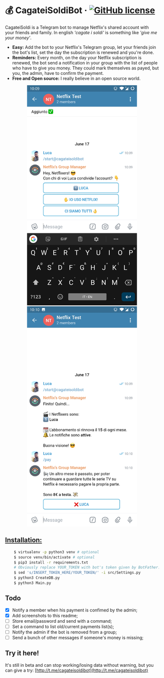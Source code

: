 # 💰 CagateiSoldiBot &middot; [![GitHub license](https://img.shields.io/badge/license-MIT-blue.svg)](https://github.com/xLinkOut/cagateisoldibot/master/LICENSE)
CagateiSoldi is a Telegram bot to manage Netflix's shared account with your friends and family. In english _'cagate i soldi'_ is something like _'give me your money'_.

+ **Easy:** Add the bot to your Netflix's Telegram group, let your friends join the bot's list, set the day the subscription is renewed and you're done.
+ **Reminders:** Every month, on the day your Netflix subscription is renewed, the bot send a notification in your group with the list of people who have to give you money. They could mark themselves as payed, but you, the admin, have to confirm the payment.
+ **Free and Open source:** I really believe in an open source world.

<p align="center">
    <img src="assets/screenshot-2.jpg" width="360" height="720">
    <img src="assets/screenshot-3.jpg" width="360" height="720">
</p>

## [Installation:](https://asciinema.org/a/215057)
```bash
    $ virtualenv -p python3 venv # optional
    $ source venv/bin/activate # optional
    $ pip3 install -r requirements.txt
    # Obviously replace YOUR_TOKEN with bot's token given by BotFather.
    $ sed 's/INSERT_TOKEN_HERE/YOUR_TOKEN/' -i src/Settings.py
    $ python3 CreateDB.py
    $ python3 Main.py
```

## Todo
- [x] Notify a member when his payment is confimed by the admin;
- [x] Add screenshots to this readme;
- [ ] Store email/password and send with a command;
- [ ] Set a command to list old/current payments list(s);
- [ ] Notify the admin if the bot is removed from a group;
- [ ] Send a bunch of other messages if someone's money is missing;

## Try it here!
It's still in beta and can stop working/losing data without warning, but you can give a try: [http://t.me/cagateisoldibot](http://t.me/cagateisoldibot) 
